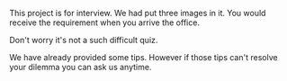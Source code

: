 This project is for interview. We had put three images in it. You would receive the requirement when you arrive the office.

Don't worry it's not a such difficult quiz. 

We have already provided some tips. However if those tips can't resolve your dilemma you can ask us anytime.
